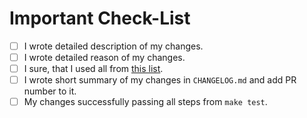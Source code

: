 <!--
    Thank you for your contributing!
-->

# Important Check-List

- [ ] I wrote detailed description of my changes.
- [ ] I wrote detailed reason of my changes.
- [ ] I sure, that I used all from [this list](https://github.com/StatusMC/backend/blob/master/CONTRIBUTING.md#before-submitting).
- [ ] I wrote short summary of my changes in `CHANGELOG.md` and add PR number to it.
- [ ] My changes successfully passing all steps from `make test`.
